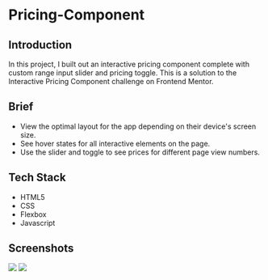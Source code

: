 # Pricing-Component
## Introduction
In this project, I built out an interactive pricing component complete with custom range input slider and pricing toggle. This is a solution to the Interactive Pricing Component challenge on Frontend Mentor.
## Brief
- View the optimal layout for the app depending on their device's screen size.
- See hover states for all interactive elements on the page.
- Use the slider and toggle to see prices for different page view numbers.
## Tech Stack
- HTML5
- CSS
- Flexbox
- Javascript
## Screenshots
![](C:\Users\LENOVO\OneDrive\Desktop\ip1.jpg)
![](C:\Users\LENOVO\OneDrive\Desktop\ip2.jpg)
